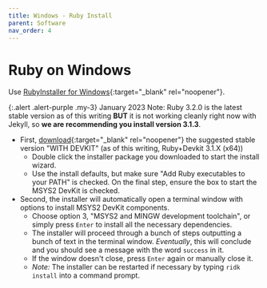 ```yaml
---
title: Windows - Ruby Install
parent: Software
nav_order: 4
---
```


# Ruby on Windows

Use [RubyInstaller for Windows](https://rubyinstaller.org/){:target="_blank" rel="noopener"}.

{:.alert .alert-purple .my-3}
January 2023 Note: Ruby 3.2.0 is the latest stable version as of this writing **BUT** it is not working cleanly right now with Jekyll, so **we are recommending you install version 3.1.3**.


- First, [download](https://rubyinstaller.org/downloads/){:target="_blank" rel="noopener"} the suggested stable version "WITH DEVKIT" (as of this writing, Ruby+Devkit 3.1.X (x64))
    - Double click the installer package you downloaded to start the install wizard. 
    - Use the install defaults, but make sure "Add Ruby executables to your PATH" is checked. On the final step, ensure the box to start the MSYS2 DevKit is checked.
- Second, the installer will automatically open a terminal window with options to install MSYS2 DevKit components. 
    - Choose option 3, "MSYS2 and MINGW development toolchain", or simply press `Enter` to install all the necessary dependencies. 
    - The installer will proceed through a bunch of steps outputting a bunch of text in the terminal window. *Eventually*, this will conclude and you should see a message with the word `success` in it. 
    - If the window doesn't close, press `Enter` again or manually close it. 
    - *Note:* The installer can be restarted if necessary by typing `ridk install` into a command prompt.
